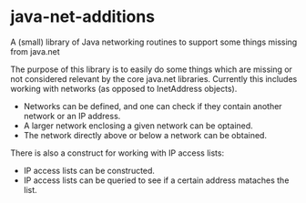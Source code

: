 java-net-additions
==================

A (small) library of Java networking routines to support some things missing from java.net

The purpose of this library is to easily do some things which are missing or not considered relevant by the core java.net libraries. 
Currently this includes working with networks (as opposed to InetAddress objects). 

* Networks can be defined, and one can check if they contain another network or an IP address.
* A larger network enclosing a given network can be optained. 
* The network directly above or below a network can be obtained. 

There is also a construct for working with IP access lists:
* IP access lists can be constructed. 
* IP access lists can be queried to see if a certain address mataches the list. 
